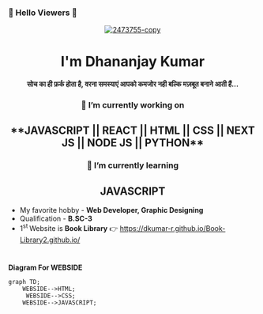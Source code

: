### 🙏 Hello Viewers 🙏
<p align="center"><a href="https://ibb.co/PMpnXcS"><img src="https://i.ibb.co/PMpnXcS/2473755-copy.png" alt="2473755-copy" border="0"></a></p>

<h1 align="center">I'm Dhananjay Kumar</h1>
<h4 align="center">सोच का ही फ़र्क होता है, वरना समस्याएं आपको कमजोर नही बल्कि मज़बूत बनाने आती हैं…</h4>

<!-- **Dkumar-R/DKumar-R** is a ✨ _special_ ✨ repository because its `README.md` (this file) appears on your GitHub profile. -->

<!-- Here are some ideas to get you started: -->
<h3 align="center">🔭 I’m currently working on </h3>
<h2 align="center"> **JAVASCRIPT || REACT || HTML || CSS || NEXT JS || NODE JS || PYTHON** </h2>
<h3 align="center">🌱 I’m currently learning </h3>
<h2 align="center">JAVASCRIPT</h2>

- My favorite hobby - **Web Developer, Graphic Designing**
- Qualification - **B.SC-3**
- 1<sup>st </sup> Website is **Book Library** 👉 https://dkumar-r.github.io/Book-Library2.github.io/
    <h1></h1>
**Diagram For WEBSIDE**
```mermaid
graph TD;
    WEBSIDE-->HTML;
     WEBSIDE-->CSS;
    WEBSIDE-->JAVASCRIPT;
```

